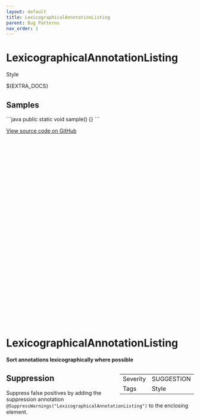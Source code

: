 ```yaml
---
layout: default
title: LexicographicalAnnotationListing
parent: Bug Patterns
nav_order: 1
---
```

<!--
*** AUTO-GENERATED, DO NOT MODIFY ***
To make changes, edit the @BugPattern annotation or the explanation in docs/bugpattern.
-->

# LexicographicalAnnotationListing

Style

${EXTRA_DOCS}

## Samples

\`\`\`java
public static void sample() {}
\`\`\`

<a href="https://github.com/PicnicSupermarket/error-prone-support/blob/master/${BUGPATTERN}" class="fs-3 btn external" target="_blank">
    View source code on GitHub
    <svg viewBox="0 0 24 24" aria-labelledby="svg-external-link-title"><use xlink:href="#svg-external-link"></use></svg>
</a>


# LexicographicalAnnotationListing

__Sort annotations lexicographically where possible__

<div style="float:right;"><table id="metadata">
<tr><td>Severity</td><td>SUGGESTION</td></tr>
<tr><td>Tags</td><td>Style</td></tr>
</table></div>



## Suppression
Suppress false positives by adding the suppression annotation `@SuppressWarnings("LexicographicalAnnotationListing")` to the enclosing element.
